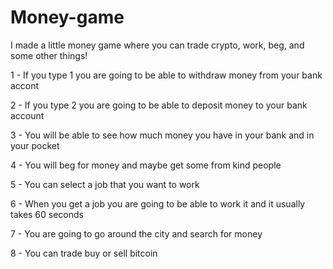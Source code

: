 # Money-game
I made a little money game where you can trade crypto, work, beg, and some other things!


1 - If you type 1 you are going to be able to withdraw money from your bank accont

2 - If you type 2 you are going to be able to deposit money to your bank account

3 - You will be able to see how much money you have in your bank and in your pocket

4 - You will beg for money and maybe get some from kind people

5 - You can select a job that you want to work

6 - When you get a job you are going to be able to work it and it usually takes 60 seconds

7 - You are going to go around the city and search for money

8 - You can trade buy or sell bitcoin 
